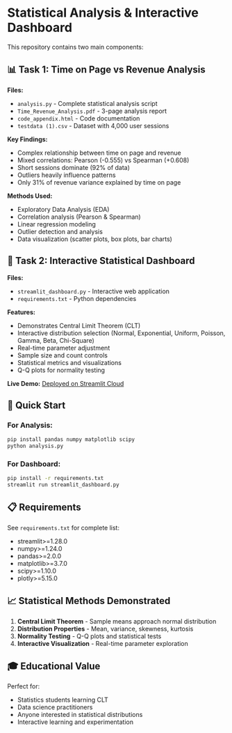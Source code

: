 # Statistical Analysis & Interactive Dashboard

This repository contains two main components:

## 📊 Task 1: Time on Page vs Revenue Analysis

**Files:**
- `analysis.py` - Complete statistical analysis script
- `Time_Revenue_Analysis.pdf` - 3-page analysis report
- `code_appendix.html` - Code documentation
- `testdata (1).csv` - Dataset with 4,000 user sessions

**Key Findings:**
- Complex relationship between time on page and revenue
- Mixed correlations: Pearson (-0.555) vs Spearman (+0.608)
- Short sessions dominate (92% of data)
- Outliers heavily influence patterns
- Only 31% of revenue variance explained by time on page

**Methods Used:**
- Exploratory Data Analysis (EDA)
- Correlation analysis (Pearson & Spearman)
- Linear regression modeling
- Outlier detection and analysis
- Data visualization (scatter plots, box plots, bar charts)

## 🎯 Task 2: Interactive Statistical Dashboard

**Files:**
- `streamlit_dashboard.py` - Interactive web application
- `requirements.txt` - Python dependencies

**Features:**
- Demonstrates Central Limit Theorem (CLT)
- Interactive distribution selection (Normal, Exponential, Uniform, Poisson, Gamma, Beta, Chi-Square)
- Real-time parameter adjustment
- Sample size and count controls
- Statistical metrics and visualizations
- Q-Q plots for normality testing

**Live Demo:** [Deployed on Streamlit Cloud](https://share.streamlit.io/)

## 🚀 Quick Start

### For Analysis:
```bash
pip install pandas numpy matplotlib scipy
python analysis.py
```

### For Dashboard:
```bash
pip install -r requirements.txt
streamlit run streamlit_dashboard.py
```

## 📋 Requirements

See `requirements.txt` for complete list:
- streamlit>=1.28.0
- numpy>=1.24.0
- pandas>=2.0.0
- matplotlib>=3.7.0
- scipy>=1.10.0
- plotly>=5.15.0

## 📈 Statistical Methods Demonstrated

1. **Central Limit Theorem** - Sample means approach normal distribution
2. **Distribution Properties** - Mean, variance, skewness, kurtosis
3. **Normality Testing** - Q-Q plots and statistical tests
4. **Interactive Visualization** - Real-time parameter exploration

## 🎓 Educational Value

Perfect for:
- Statistics students learning CLT
- Data science practitioners
- Anyone interested in statistical distributions
- Interactive learning and experimentation

